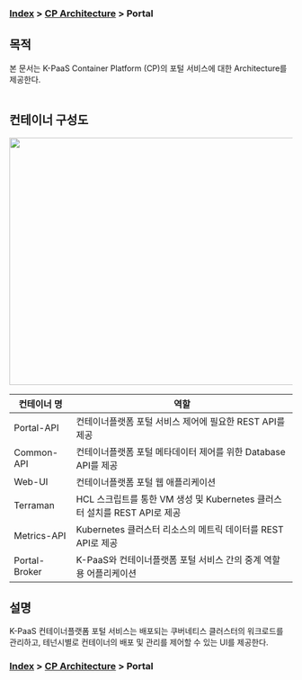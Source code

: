 ### [Index](https://github.com/K-PaaS/container-platform/blob/master/README.md) > [CP Architecture](../README.md) > Portal

## 목적
본 문서는 K-PaaS Container Platform (CP)의 포털 서비스에 대한 Architecture를 제공한다.
<br><br>

## 컨테이너 구성도
<img src="https://user-images.githubusercontent.com/33216551/209299431-af201419-9220-425a-8552-d15e379f8ee7.png" width="730" height="440" />



| 컨테이너 명  | 역할 |
|-------|----|
| Portal-API | 컨테이너플랫폼 포털 서비스 제어에 필요한 REST API를 제공 |
| Common-API | 컨테이너플랫폼 포털 메타데이터 제어를 위한 Database API를 제공 |
| Web-UI| 컨테이너플랫폼 포털 웹 애플리케이션 |
| Terraman | HCL 스크립트를 통한 VM 생성 및 Kubernetes 클러스터 설치를 REST API로 제공 |
| Metrics-API |  Kubernetes 클러스터 리소스의 메트릭 데이터를 REST API로 제공 |
| Portal-Broker | K-PaaS와 컨테이너플랫폼 포털 서비스 간의 중계 역할용 어플리케이션 |



## 설명
K-PaaS 컨테이너플랫폼 포털 서비스는 배포되는 쿠버네티스 클러스터의 워크로드를 관리하고, 테넌시별로 컨테이너의 배포 및 관리를 제어할 수 있는 UI를 제공한다.


### [Index](https://github.com/K-PaaS/container-platform/blob/master/README.md) > [CP Architecture](../README.md) > Portal
